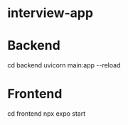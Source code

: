 # interview-app

# Backend

cd backend
uvicorn main:app --reload

# Frontend

cd frontend
npx expo start

